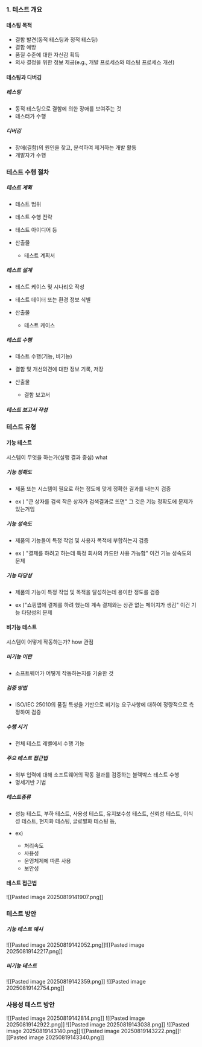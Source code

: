 

### 1. 테스트 개요
#### 테스팅 목적
- 결함 발견(동적 테스팅과 정적 테스팅)
- 결함 예방
- 품질 수준에 대한 자신감 획득
- 의사 결정을 위한 정보 제공(e.g., 개발 프로세스와 테스팅 프로세스 개선)

#### 테스팅과 디버깅

##### 테스팅
- 동적 테스팅으로 결함에 의한 장애를 보여주는 것
- 테스터가 수행

##### 디버깅
- 장애(결함)의 원인을 찾고, 분석하여 제거하는 개발 활동
- 개발자가 수행

### 테스트 수행 절차

##### 테스트 계획
- 테스트 범위
- 테스트 수행 전략
- 테스트 아이디어 등

- 산출물
	- 테스트 계획서
##### 테스트 설계
- 테스트 케이스 및 시나리오 작성
- 테스트 데이터 또는 환경 정보 식별

- 산출물
	- 테스트 케이스
##### 테스트 수행
- 테스트 수행(기능, 비기능)
- 결함 및 개선의견에 대한 정보 기록, 저장

- 산출물
	- 결함 보고서

##### 테스트 보고서 작성


### 테스트 유형

#### 기능 테스트
시스템이 무엇을 하는가(실행 결과 중심) what

##### 기능 정확도
- 제품 또는 시스템이 필요로 하는 정도에 맞게 정확한 결과를 내는지 검증

- ex ) "큰 상자를 검색  작은 상자가 검색결과로 뜨면" 그 것은 기능 정확도에 문제가 있는거임
##### 기능 성숙도
- 제품의 기능들이 특정 작업 및 사용자 목적에 부합하는지 검증

- ex ) "결제를 하려고 하는데 특정 회사의 카드만 사용 가능함" 이건 기능 성숙도의 문제
##### 기능 타당성
- 제품의 기능이 특정 작업 및 목적을 달성하는데 용이한 정도를 검증

- ex )"쇼핑앱에 결제를 하려 했는데 계속 결제와는 상관 없는 페이지가 생김" 이건 기능 타당성의 문제
#### 비기능 테스트
시스템이 어떻게 작동하는가?
how 관점
##### 비기능 이란
- 소프트웨어가 어떻게 작동하는지를 기술한 것
##### 검증 방법
- ISO/IEC 25010의 품질 특성을 기반으로 비기능 요구사항에 대하여 정량적으로 측정하여 검증
##### 수행 시기
- 전체 테스트 레벨에서 수행 기능

##### 주요 테스트 접근법
- 외부 입력에 대해 소프트웨어의 작동 결과를 검증하는 블랙박스 테스트 수행
- 명세기반 기법

##### 테스트종류 
- 성능 테스트, 부하 테스트, 사용성 테스트, 유지보수성 테스트, 신뢰성 테스트, 이식성 테스트, 현지화 테스팅, 글로벌화 테스팅 등,

- ex)
	- 처리속도
	- 사용성
	- 운영체제에 따른 사용
	- 보안성
#### 테스트 접근법
![[Pasted image 20250819141907.png]]

### 테스트 방안 

##### 기능 테스트 예시
![[Pasted image 20250819142052.png]]![[Pasted image 20250819142217.png]]

##### 비기능 테스트
![[Pasted image 20250819142359.png]]
![[Pasted image 20250819142754.png]]



### 사용성 테스트 방안
![[Pasted image 20250819142814.png]]
![[Pasted image 20250819142922.png]]
![[Pasted image 20250819143038.png]]
![[Pasted image 20250819143140.png]]![[Pasted image 20250819143222.png]]![[Pasted image 20250819143340.png]]